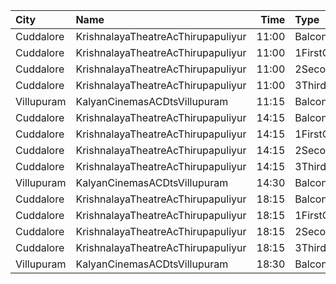 | City       | Name                               |  Time | Type         | Price | Capacity | Booked |
| :--------- | :--------------------------------- | ----: | :----------- | ----: | -------: | -----: |
| Cuddalore  | KrishnalayaTheatreAcThirupapuliyur | 11:00 | Balcony      |  130₹ |       80 |     42 |
| Cuddalore  | KrishnalayaTheatreAcThirupapuliyur | 11:00 | 1FirstClass  |  120₹ |      233 |    122 |
| Cuddalore  | KrishnalayaTheatreAcThirupapuliyur | 11:00 | 2SecondClass |  100₹ |      212 |    112 |
| Cuddalore  | KrishnalayaTheatreAcThirupapuliyur | 11:00 | 3ThirdClass  |   55₹ |      142 |     72 |
| Villupuram | KalyanCinemasACDtsVillupuram       | 11:15 | Balcony      |  165₹ |      155 |     92 |
| Cuddalore  | KrishnalayaTheatreAcThirupapuliyur | 14:15 | Balcony      |  130₹ |       80 |     44 |
| Cuddalore  | KrishnalayaTheatreAcThirupapuliyur | 14:15 | 1FirstClass  |  120₹ |      233 |    122 |
| Cuddalore  | KrishnalayaTheatreAcThirupapuliyur | 14:15 | 2SecondClass |  100₹ |      212 |    119 |
| Cuddalore  | KrishnalayaTheatreAcThirupapuliyur | 14:15 | 3ThirdClass  |   55₹ |      142 |     72 |
| Villupuram | KalyanCinemasACDtsVillupuram       | 14:30 | Balcony      |  165₹ |      155 |     92 |
| Cuddalore  | KrishnalayaTheatreAcThirupapuliyur | 18:15 | Balcony      |  130₹ |       80 |     42 |
| Cuddalore  | KrishnalayaTheatreAcThirupapuliyur | 18:15 | 1FirstClass  |  120₹ |      233 |    122 |
| Cuddalore  | KrishnalayaTheatreAcThirupapuliyur | 18:15 | 2SecondClass |  100₹ |      212 |    112 |
| Cuddalore  | KrishnalayaTheatreAcThirupapuliyur | 18:15 | 3ThirdClass  |   55₹ |      142 |     72 |
| Villupuram | KalyanCinemasACDtsVillupuram       | 18:30 | Balcony      |  165₹ |      155 |     92 |